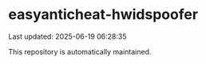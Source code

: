 # easyanticheat-hwidspoofer

Last updated: 2025-06-19 06:28:35

This repository is automatically maintained.
